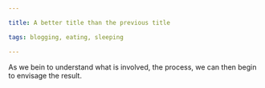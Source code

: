```yaml
---

title: A better title than the previous title

tags: blogging, eating, sleeping

---
```


As we bein to understand what is involved, the process, we can then begin to envisage the result.